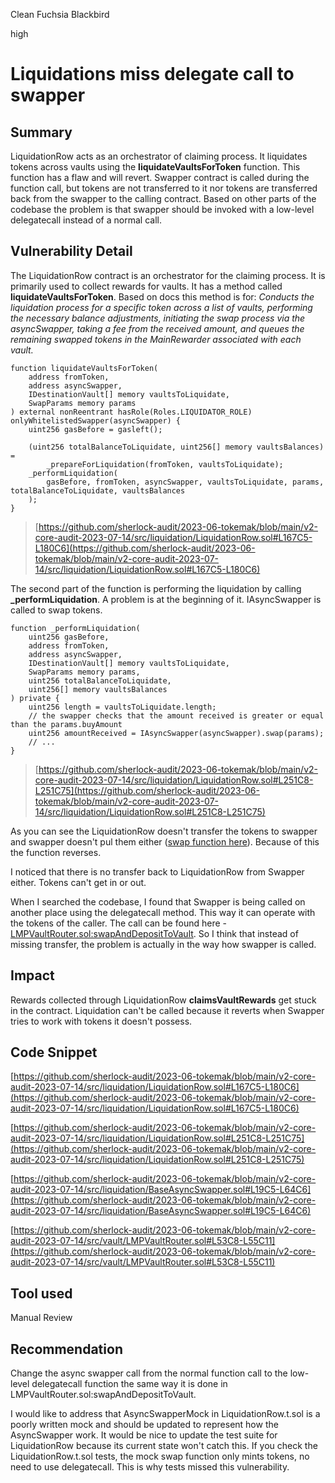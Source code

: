 Clean Fuchsia Blackbird

high

# Liquidations miss delegate call to swapper
## Summary

LiquidationRow acts as an orchestrator of claiming process. It liquidates tokens across vaults using the **liquidateVaultsForToken** function. This function has a flaw and will revert. Swapper contract is called during the function call, but tokens are not transferred to it nor tokens are transferred back from the swapper to the calling contract. Based on other parts of the codebase the problem is that swapper should be invoked with a low-level delegatecall instead of a normal call.

## Vulnerability Detail

The LiquidationRow contract is an orchestrator for the claiming process. It is primarily used to collect rewards for vaults. It has a method called **liquidateVaultsForToken**. Based on docs this method is for: *Conducts the liquidation process for a specific token across a list of vaults, performing the necessary balance adjustments, initiating the swap process via the asyncSwapper, taking a fee from the received amount, and queues the remaining swapped tokens in the MainRewarder associated with each vault.*

```solidity
function liquidateVaultsForToken(
    address fromToken,
    address asyncSwapper,
    IDestinationVault[] memory vaultsToLiquidate,
    SwapParams memory params
) external nonReentrant hasRole(Roles.LIQUIDATOR_ROLE) onlyWhitelistedSwapper(asyncSwapper) {
    uint256 gasBefore = gasleft();

    (uint256 totalBalanceToLiquidate, uint256[] memory vaultsBalances) =
        _prepareForLiquidation(fromToken, vaultsToLiquidate);
    _performLiquidation(
        gasBefore, fromToken, asyncSwapper, vaultsToLiquidate, params, totalBalanceToLiquidate, vaultsBalances
    );
}
```

> [https://github.com/sherlock-audit/2023-06-tokemak/blob/main/v2-core-audit-2023-07-14/src/liquidation/LiquidationRow.sol#L167C5-L180C6](https://github.com/sherlock-audit/2023-06-tokemak/blob/main/v2-core-audit-2023-07-14/src/liquidation/LiquidationRow.sol#L167C5-L180C6)

The second part of the function is performing the liquidation by calling **_performLiquidation**. A problem is at the beginning of it. IAsyncSwapper is called to swap tokens.

```solidity
function _performLiquidation(
    uint256 gasBefore,
    address fromToken,
    address asyncSwapper,
    IDestinationVault[] memory vaultsToLiquidate,
    SwapParams memory params,
    uint256 totalBalanceToLiquidate,
    uint256[] memory vaultsBalances
) private {
    uint256 length = vaultsToLiquidate.length;
    // the swapper checks that the amount received is greater or equal than the params.buyAmount
    uint256 amountReceived = IAsyncSwapper(asyncSwapper).swap(params);
    // ...
}
```

> [https://github.com/sherlock-audit/2023-06-tokemak/blob/main/v2-core-audit-2023-07-14/src/liquidation/LiquidationRow.sol#L251C8-L251C75](https://github.com/sherlock-audit/2023-06-tokemak/blob/main/v2-core-audit-2023-07-14/src/liquidation/LiquidationRow.sol#L251C8-L251C75)

As you can see the LiquidationRow doesn't transfer the tokens to swapper and swapper doesn't pul them either ([swap function here](https://github.com/sherlock-audit/2023-06-tokemak/blob/main/v2-core-audit-2023-07-14/src/liquidation/BaseAsyncSwapper.sol#L19C5-L64C6)). Because of this the function reverses.

I noticed that there is no transfer back to LiquidationRow from Swapper either. Tokens can't get in or out.

When I searched the codebase, I found that Swapper is being called on another place using the delegatecall method. This way it can operate with the tokens of the caller. The call can be found here - [LMPVaultRouter.sol:swapAndDepositToVault](https://github.com/sherlock-audit/2023-06-tokemak/blob/main/v2-core-audit-2023-07-14/src/vault/LMPVaultRouter.sol#L53C8-L55C11). So I think that instead of missing transfer, the problem is actually in the way how swapper is called.

## Impact

Rewards collected through LiquidationRow **claimsVaultRewards** get stuck in the contract. Liquidation can't be called because it reverts when Swapper tries to work with tokens it doesn't possess.

## Code Snippet

[https://github.com/sherlock-audit/2023-06-tokemak/blob/main/v2-core-audit-2023-07-14/src/liquidation/LiquidationRow.sol#L167C5-L180C6](https://github.com/sherlock-audit/2023-06-tokemak/blob/main/v2-core-audit-2023-07-14/src/liquidation/LiquidationRow.sol#L167C5-L180C6)

[https://github.com/sherlock-audit/2023-06-tokemak/blob/main/v2-core-audit-2023-07-14/src/liquidation/LiquidationRow.sol#L251C8-L251C75](https://github.com/sherlock-audit/2023-06-tokemak/blob/main/v2-core-audit-2023-07-14/src/liquidation/LiquidationRow.sol#L251C8-L251C75)

[https://github.com/sherlock-audit/2023-06-tokemak/blob/main/v2-core-audit-2023-07-14/src/liquidation/BaseAsyncSwapper.sol#L19C5-L64C6](https://github.com/sherlock-audit/2023-06-tokemak/blob/main/v2-core-audit-2023-07-14/src/liquidation/BaseAsyncSwapper.sol#L19C5-L64C6)

[https://github.com/sherlock-audit/2023-06-tokemak/blob/main/v2-core-audit-2023-07-14/src/vault/LMPVaultRouter.sol#L53C8-L55C11](https://github.com/sherlock-audit/2023-06-tokemak/blob/main/v2-core-audit-2023-07-14/src/vault/LMPVaultRouter.sol#L53C8-L55C11)

## Tool used

Manual Review

## Recommendation

Change the async swapper call from the normal function call to the low-level delegatecall function the same way it is done in LMPVaultRouter.sol:swapAndDepositToVault.

I would like to address that AsyncSwapperMock in LiquidationRow.t.sol is a poorly written mock and should be updated to represent how the AsyncSwapper work. It would be nice to update the test suite for LiquidationRow because its current state won't catch this. If you check the LiquidationRow.t.sol tests, the mock swap function only mints tokens, no need to use delegatecall. This is why tests missed this vulnerability.
